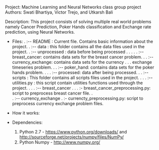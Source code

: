 Project: Machine Learning and Neural Networks class group project
Authors: Swati Bhartiya, Victor Trejo, and Utkarsh Bali

Description: This project consists of solving multiple real world problems namely Cancer Prediction, 
Poker Hands classification and Exchange rate prediction, using Neural Networks.
			 			 
* Files:
    .
    :-- README : Current file. Contains basic information about the project.
    .
    :-- data  : this folder contains all the data files used in the project.
    .    :-- unprocessed : data before being processed
    .    .      .
    .    .      :-- breast_cancer: contains data sets for the breast cancer problem.
    .    .      :-- currency_exchange: contains data sets for the currency 
    .    .      .				exchange timeseries problem.
    .    .      :-- poker_hand: contains data sets for the poker hands problem.
    .    .
    .    :-- processed: data after being processed.
    .
    .
    :-- scripts : This folder contains all scripts files used in the project.
    .    .
    .    :-- utilities.py :  this script contain utilities functions used through the project.
    .    .
    .	 :-- breast_cancer
    	 .    	.
    	 .		:- breast_cancer_preprocessing.py: script to preprocess breast cancer file.
         .      
         .
         :-- currency_exchange
    			.
    			:- currencty_preprocessing.py: script to preprocess currency exchange problem files.
    			

* How it works:


* Dependencies:
	1. Python 2.7    		  - https://www.python.org/downloads/    and    
								http://sourceforge.net/projects/numpy/files/NumPy/
	2. Python Numpy   		  -	http://www.numpy.org/


	